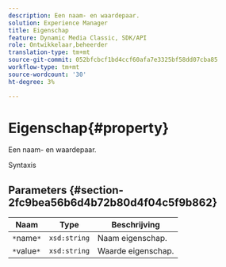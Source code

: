 ```yaml
---
description: Een naam- en waardepaar.
solution: Experience Manager
title: Eigenschap
feature: Dynamic Media Classic, SDK/API
role: Ontwikkelaar,beheerder
translation-type: tm+mt
source-git-commit: 052bfcbcf1bd4ccf60afa7e3325bf58dd07cba85
workflow-type: tm+mt
source-wordcount: '30'
ht-degree: 3%

---
```



# Eigenschap{#property}

Een naam- en waardepaar.

Syntaxis

## Parameters {#section-2fc9bea56b6d4b72b80d4f04c5f9b862}

| Naam | Type | Beschrijving |
|---|---|---|
| `*`name`*` | `xsd:string` | Naam eigenschap. |
| `*`value`*` | `xsd:string` | Waarde eigenschap. |

